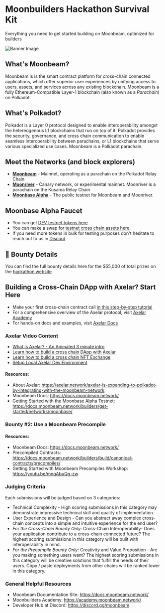 # Moonbuilders Hackathon Survival Kit
Everything you need to get started building on Moonbeam, optimized for builders

![Banner Image](https://i.ibb.co/B41kxjv/Twitter-Post-Hackathon-Graphic.png)

## What's Moonbeam?
Moonbeam is is the smart contract platform for cross-chain connected applications, which offer superior user experiences by unifying access to users, assets, and services across any existing blockchain. Moonbeam is a fully Ethereum-Compatible Layer-1 blockchain (also known as a *Parachain*) on Polkadot.

## What's Polkadot?
Polkadot is a Layer 0 protocol designed to enable interoperability amongst the hetereogenous L1 blockchains that run on top of it. Polkadot provides the security, governance, and cross chain communication to enable seamless interoperability between parachains, or L1 blockchains that serve various specialized use cases. Moonbeam is a Polkadot parachain. 

## Meet the Networks (and block explorers)
* **<a href="https://moonscan.io/" target="_blank">Moonbeam</a>** - Mainnet, operating as a parachain on the Polkadot Relay Chain
* **<a href="https://moonriver.moonscan.io/" target="_blank">Moonriver</a>** - Canary network, or experimental mainnet. Moonriver is a parachain on the Kusama Relay Chain
* **<a href="https://moonbase.moonscan.io/" target="_blank">Moonbase Alpha</a>** - The public testnet for Moonbeam and Moonriver. 

## Moonbase Alpha Faucet
* You can get [DEV testnet tokens here](https://apps.moonbeam.network/moonbase-alpha/faucet/).
* You can make a swap for [testnet cross chain assets here](https://moonbeam-swap.netlify.app/#/swap).
* If you need more tokens in bulk for testing purposes don't hesitate to reach out to us in [Discord](https://discord.gg/moonbeam).

## 🎥 Bounty Details
You can find the full bounty details here for the $55,000 of total prizes on the [hackathon website](https://moonbeam.devpost.com/details/category-details)

## Building a Cross-Chain DApp with Axelar? Start Here
* Make your first cross-chain contract call [in this step-by-step tutorial](https://moonbeam.network/blog/connected-contracts-axelar/)
* For a comprehensive overview of the Axelar protocol, visit [Axelar Academy](https://axelar.academy/ecosystem/introduction-to-axelar/)
* For hands-on docs and examples, visit [Axelar Docs](https://docs.axelar.dev/dev/intro)

### Axelar Video Content
* [What is Axelar? - An Animated 3 minute intro](https://www.youtube.com/watch?v=Fz3FSCfj-d0&ab_channel=Axelar)
* [Learn how to build a cross chain DApp with Axelar](https://www.youtube.com/watch?v=e1a41UZdBZ0&ab_channel=Axelar)
* [Learn how to build a cross chain NFT Exchange](https://youtu.be/IHCb_pcc1Js)
* [Setup Local Axelar Dev Environment](https://www.youtube.com/watch?v=PWXmsP_a-ck&ab_channel=Axelar)

#### Resources:
* About Axelar: https://axelar.network/axelar-is-expanding-to-polkadot-by-integrating-with-the-moonbeam-network
* Moonbeam Docs: https://docs.moonbeam.network/
* Getting Started with the Moonbase Alpha Testnet: https://docs.moonbeam.network/builders/get-started/networks/moonbase/

### Bounty #2: Use a Moonbeam Precompile


#### Resources:
* Moonbeam Docs: https://docs.moonbeam.network/
* Precompiled Contracts: https://docs.moonbeam.network/builders/build/canonical-contracts/precompiles/
* Getting Started with Moonbeam Precompiles Workshop: https://youtu.be/mnqAbuQg-zw

### Judging Criteria
Each submissions will be judged based on 3 categories:

* Technical Complexity - High scoring submissions in this category may demonstrate impressive technical skill and quality of implementation.
* User Experience and Design - Can you abstract away complex cross-chain concepts into a simple and intuitive experience for the end user?
* *For the Cross-Chain Bounty Only*: Cross-Chain Interoperability- Does your application contribute to a cross-chain connected future? The highest scoring submissions in this category will be built with interoperability in mind.
* *For the Precompile Bounty Only*: Creativity and Value Proposition - Are you making something users want? The highest scoring submissions in this category will be creative solutions that fulfill the needs of their users. Copy / paste deployments from other chains will be ranked lower in this category.

### General Helpful Resources
* Moonbeam Documentation Site: https://docs.moonbeam.network/ 
* Moonbuilders Academy: https://academy.moonbeam.network/ 
* Developer Hub at Discord: https://discord.gg/moonbeam
